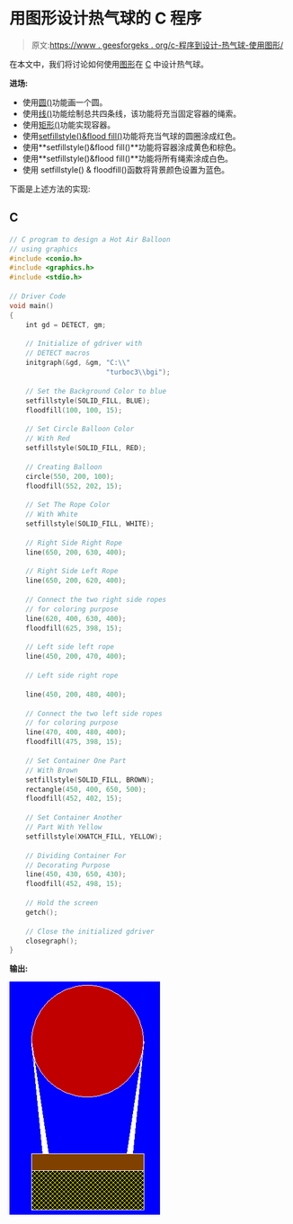 # 用图形设计热气球的 C 程序

> 原文:[https://www . geesforgeks . org/c-程序到设计-热气球-使用图形/](https://www.geeksforgeeks.org/c-program-to-design-a-hot-air-balloon-using-graphics/)

在本文中，我们将讨论如何使用[图形](https://www.geeksforgeeks.org/basic-graphic-programming-in-c/)在 [C](https://www.geeksforgeeks.org/c/) 中设计热气球。

**进场:**

*   使用[圆()](https://www.geeksforgeeks.org/draw-circle-c-graphics/)功能画一个圆。
*   使用[线()](https://www.geeksforgeeks.org/draw-line-c-graphics/)功能绘制总共四条线，该功能将充当固定容器的绳索。
*   使用[矩形()](https://www.geeksforgeeks.org/draw-rectangle-c-graphics/)功能实现容器。
*   使用[setfillstyle()&flood fill()](https://www.geeksforgeeks.org/setfillstyle-floodfill-c/)功能将充当气球的圆圈涂成红色。
*   使用**setfillstyle()&flood fill()**功能将容器涂成黄色和棕色。
*   使用**setfillstyle()&flood fill()**功能将所有绳索涂成白色。
*   使用 setfillstyle() & floodfill()函数将背景颜色设置为蓝色。

下面是上述方法的实现:

## C

```cpp
// C program to design a Hot Air Balloon
// using graphics
#include <conio.h>
#include <graphics.h>
#include <stdio.h>

// Driver Code
void main()
{
    int gd = DETECT, gm;

    // Initialize of gdriver with
    // DETECT macros
    initgraph(&gd, &gm, "C:\\"
                        "turboc3\\bgi");

    // Set the Background Color to blue
    setfillstyle(SOLID_FILL, BLUE);
    floodfill(100, 100, 15);

    // Set Circle Balloon Color
    // With Red
    setfillstyle(SOLID_FILL, RED);

    // Creating Balloon
    circle(550, 200, 100);
    floodfill(552, 202, 15);

    // Set The Rope Color
    // With White
    setfillstyle(SOLID_FILL, WHITE);

    // Right Side Right Rope
    line(650, 200, 630, 400);

    // Right Side Left Rope
    line(650, 200, 620, 400);

    // Connect the two right side ropes
    // for coloring purpose
    line(620, 400, 630, 400);
    floodfill(625, 398, 15);

    // Left side left rope
    line(450, 200, 470, 400);

    // Left side right rope

    line(450, 200, 480, 400);

    // Connect the two left side ropes
    // for coloring purpose
    line(470, 400, 480, 400);
    floodfill(475, 398, 15);

    // Set Container One Part
    // With Brown
    setfillstyle(SOLID_FILL, BROWN);
    rectangle(450, 400, 650, 500);
    floodfill(452, 402, 15);

    // Set Container Another
    // Part With Yellow
    setfillstyle(XHATCH_FILL, YELLOW);

    // Dividing Container For
    // Decorating Purpose
    line(450, 430, 650, 430);
    floodfill(452, 498, 15);

    // Hold the screen
    getch();

    // Close the initialized gdriver
    closegraph();
}
```

**输出:**

![](img/5adedf4b316531d4f8df82ddb94c9cd4.png)
